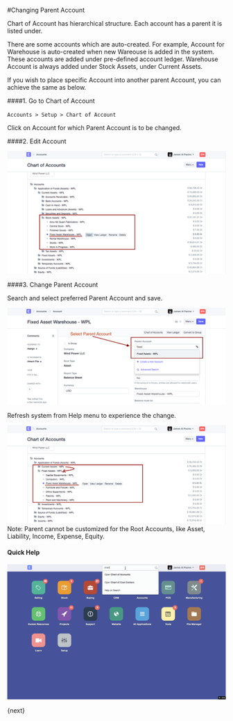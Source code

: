 <!-- add-breadcrumbs -->
#Changing Parent Account

Chart of Account has hierarchical structure. Each account has a parent it is listed under. 

There are some accounts which are auto-created. For example, Account for Warehouse is auto-created when new Wareouse is added in the system. These accounts are added under pre-defined account ledger. Warehouse Account is always added under Stock Assets, under Current Assets.

If you wish to place specific Account into another parent Account, you can achieve the same as below.

####1. Go to Chart of Account

`Accounts > Setup > Chart of Account`

Click on Account for which Parent Account is to be changed.

####2. Edit Account

<img alt="Project Default Cost Center" class="screenshot" src="../assets/change-parent-1.png"> 

####3. Change Parent Account

Search and select preferred Parent Account and save.

<img alt="Project Default Cost Center" class="screenshot" src="../assets/change-parent-2.png">

Refresh system from Help menu to experience the change.

<img alt="Project Default Cost Center" class="screenshot" src="../assets/change-parent-3.png">

<div class="well"> Note: Parent cannot be customized for the Root Accounts, like Asset, Liability, Income, Expense, Equity.</div>

#### Quick Help

<img alt="Project Default Cost Center" class="screenshot" src="../assets/change-parent-account-1.gif">

<!-- markdown -->

{next}
